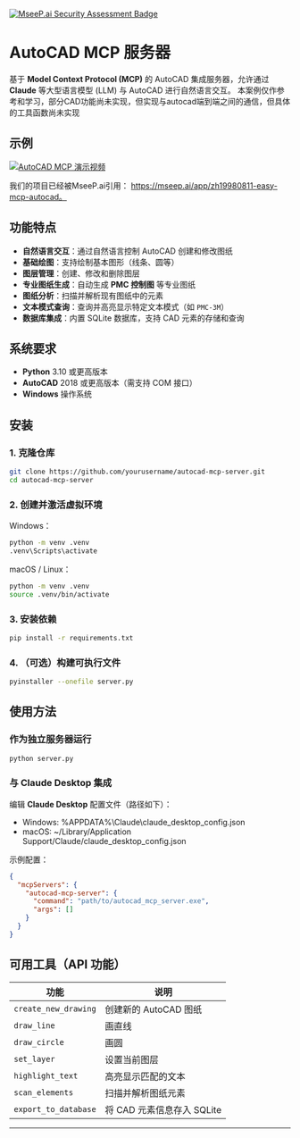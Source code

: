 [![MseeP.ai Security Assessment Badge](https://mseep.net/pr/zh19980811-easy-mcp-autocad-badge.png)](https://mseep.ai/app/zh19980811-easy-mcp-autocad)


# AutoCAD MCP 服务器

基于 **Model Context Protocol (MCP)** 的 AutoCAD 集成服务器，允许通过 **Claude** 等大型语言模型 (LLM) 与 AutoCAD 进行自然语言交互。
本案例仅作参考和学习，部分CAD功能尚未实现，但实现与autocad端到端之间的通信，但具体的工具函数尚未实现

## 示例
[![AutoCAD MCP 演示视频](https://img.youtube.com/vi/-I6CTc3Xaek/0.jpg)](https://www.youtube.com/watch?v=-I6CTc3Xaek)

我们的项目已经被MseeP.ai引用：
https://mseep.ai/app/zh19980811-easy-mcp-autocad。


## 功能特点

- **自然语言交互**：通过自然语言控制 AutoCAD 创建和修改图纸  
- **基础绘图**：支持绘制基本图形（线条、圆等）  
- **图层管理**：创建、修改和删除图层  
- **专业图纸生成**：自动生成 **PMC 控制图** 等专业图纸  
- **图纸分析**：扫描并解析现有图纸中的元素  
- **文本模式查询**：查询并高亮显示特定文本模式（如 `PMC-3M`）  
- **数据库集成**：内置 SQLite 数据库，支持 CAD 元素的存储和查询  

## 系统要求

- **Python** 3.10 或更高版本  
- **AutoCAD** 2018 或更高版本（需支持 COM 接口）  
- **Windows** 操作系统  

## 安装

### 1. 克隆仓库

```sh
git clone https://github.com/yourusername/autocad-mcp-server.git
cd autocad-mcp-server
```

### 2. 创建并激活虚拟环境

Windows：
```sh
python -m venv .venv
.venv\Scripts\activate
```

macOS / Linux：
```sh
python -m venv .venv
source .venv/bin/activate
```

### 3. 安装依赖

```sh
pip install -r requirements.txt
```

### 4. （可选）构建可执行文件

```sh
pyinstaller --onefile server.py
```

## 使用方法

### 作为独立服务器运行

```sh
python server.py
```

### 与 **Claude Desktop** 集成

编辑 **Claude Desktop** 配置文件（路径如下）：  

- Windows: %APPDATA%\Claude\claude_desktop_config.json  
- macOS: ~/Library/Application Support/Claude/claude_desktop_config.json  

示例配置：

```json
{
  "mcpServers": {
    "autocad-mcp-server": {
      "command": "path/to/autocad_mcp_server.exe",
      "args": []
    }
  }
}
```

## 可用工具（API 功能）

| 功能 | 说明 |
|------|------|
| `create_new_drawing` | 创建新的 AutoCAD 图纸 |
| `draw_line` | 画直线 |
| `draw_circle` | 画圆 |
| `set_layer` | 设置当前图层 |
| `highlight_text` | 高亮显示匹配的文本 |
| `scan_elements` | 扫描并解析图纸元素 |
| `export_to_database` | 将 CAD 元素信息存入 SQLite |

---
